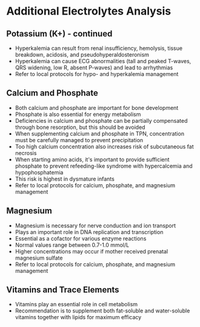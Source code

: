 # Additional Electrolytes Analysis

## Potassium (K+) - continued
- Hyperkalemia can result from renal insufficiency, hemolysis, tissue breakdown, acidosis, and pseudohyperaldosteronism
- Hyperkalemia can cause ECG abnormalities (tall and peaked T-waves, QRS widening, low R, absent P-waves) and lead to arrhythmias
- Refer to local protocols for hypo- and hyperkalemia management

## Calcium and Phosphate
- Both calcium and phosphate are important for bone development
- Phosphate is also essential for energy metabolism
- Deficiencies in calcium and phosphate can be partially compensated through bone resorption, but this should be avoided
- When supplementing calcium and phosphate in TPN, concentration must be carefully managed to prevent precipitation
- Too high calcium concentration also increases risk of subcutaneous fat necrosis
- When starting amino acids, it's important to provide sufficient phosphate to prevent refeeding-like syndrome with hypercalcemia and hypophosphatemia
- This risk is highest in dysmature infants
- Refer to local protocols for calcium, phosphate, and magnesium management

## Magnesium
- Magnesium is necessary for nerve conduction and ion transport
- Plays an important role in DNA replication and transcription
- Essential as a cofactor for various enzyme reactions
- Normal values range between 0.7-1.0 mmol/L
- Higher concentrations may occur if mother received prenatal magnesium sulfate
- Refer to local protocols for calcium, phosphate, and magnesium management

## Vitamins and Trace Elements
- Vitamins play an essential role in cell metabolism
- Recommendation is to supplement both fat-soluble and water-soluble vitamins together with lipids for maximum efficacy
